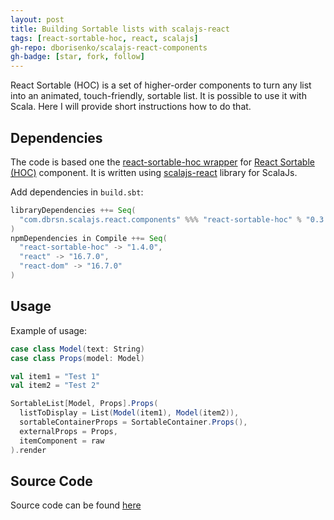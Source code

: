 ```yaml
---
layout: post
title: Building Sortable lists with scalajs-react
tags: [react-sortable-hoc, react, scalajs]
gh-repo: dborisenko/scalajs-react-components
gh-badge: [star, fork, follow]
---
```


React Sortable (HOC) is a set of higher-order components to turn any list into an animated, touch-friendly, sortable list. It is possible to use it with Scala. Here I will provide short instructions how to do that.

## Dependencies

The code is based one the [react-sortable-hoc wrapper](https://github.com/dborisenko/scalajs-react-components#react-sortable-hoc) for [React Sortable (HOC)](https://github.com/clauderic/react-sortable-hoc) component. It is written using [scalajs-react](https://github.com/japgolly/scalajs-react) library for ScalaJs.

Add dependencies in `build.sbt`:

```scala
libraryDependencies ++= Seq(
  "com.dbrsn.scalajs.react.components" %%% "react-sortable-hoc" % "0.3.1"
)
npmDependencies in Compile ++= Seq(
  "react-sortable-hoc" -> "1.4.0",
  "react" -> "16.7.0",
  "react-dom" -> "16.7.0"
)
```

## Usage

Example of usage:

```scala
case class Model(text: String)
case class Props(model: Model)

val item1 = "Test 1"
val item2 = "Test 2"

SortableList[Model, Props].Props(
  listToDisplay = List(Model(item1), Model(item2)),
  sortableContainerProps = SortableContainer.Props(),
  externalProps = Props,
  itemComponent = raw
).render
```

## Source Code

Source code can be found [here](https://github.com/dborisenko/scalajs-react-components)
